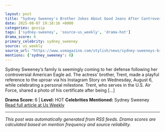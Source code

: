 ```yaml
---

layout: post
title: "Sydney Sweeney's Brother Jokes About Good Jeans After Controversial Ad"
date: 2025-08-07 19:18:16 +0000
categories: gossip
tags: ['sydney-sweeney', 'source-us_weekly', 'drama-hot']
drama_score: 6
primary_celebrity: sydney_sweeney
source: us_weekly
source_url: "https://www.usmagazine.com/stylish/news/sydney-sweeneys-brother-jokes-amid-american-eagle-ad-backlash/"
mentions: {'sydney_sweeney': 6}
---
```


Sydney Sweeney‘s family is seemingly coming to her defense following her controversial American Eagle ad. The actress’ brother, Trent, made a playful reference to the uproar via his Instagram Story on Wednesday, August 6, while celebrating a personal milestone. Trent, who serves in the U.S. Air Force, shared a photo of his certificate after being […]

**Drama Score:** 6 | **Level:** HOT **Celebrities Mentioned:** Sydney Sweeney [Read full article at Us Weekly](https://www.usmagazine.com/stylish/news/sydney-sweeneys-brother-jokes-amid-american-eagle-ad-backlash/)

---

*This post was automatically generated from RSS feeds. Drama scores are calculated based on mention frequency and source reliability.*
